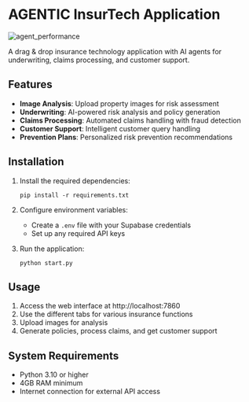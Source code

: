 # AGENTIC InsurTech Application

![agent_performance](https://github.com/user-attachments/assets/d90c8862-621f-4f90-bb75-016de9e26cf2)


A drag & drop insurance technology application with AI agents for underwriting, claims processing, and customer support.

## Features

- **Image Analysis**: Upload property images for risk assessment
- **Underwriting**: AI-powered risk analysis and policy generation
- **Claims Processing**: Automated claims handling with fraud detection
- **Customer Support**: Intelligent customer query handling
- **Prevention Plans**: Personalized risk prevention recommendations

## Installation

1. Install the required dependencies:
   ```
   pip install -r requirements.txt
   ```

2. Configure environment variables:
   - Create a `.env` file with your Supabase credentials
   - Set up any required API keys

3. Run the application:
   ```
   python start.py
   ```

## Usage

1. Access the web interface at http://localhost:7860
2. Use the different tabs for various insurance functions
3. Upload images for analysis
4. Generate policies, process claims, and get customer support

## System Requirements

- Python 3.10 or higher
- 4GB RAM minimum
- Internet connection for external API access
